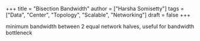 +++
title = "Bisection Bandwidth"
author = ["Harsha Somisetty"]
tags = ["Data", "Center", "Topology", "Scalable", "Networking"]
draft = false
+++

minimum bandwidth between 2 equal network halves,
useful for bandwidth bottleneck